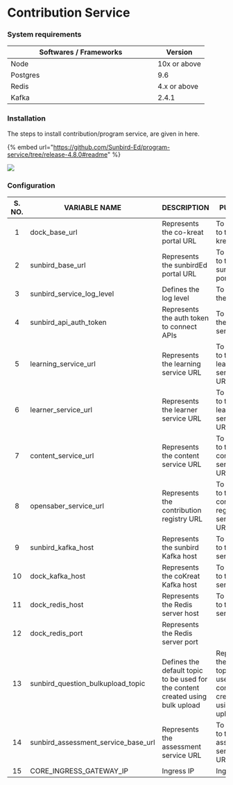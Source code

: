 # Contribution Service

### System requirements

<table><thead><tr><th width="323">Softwares / Frameworks</th><th>Version</th></tr></thead><tbody><tr><td>Node</td><td>10x or above</td></tr><tr><td>Postgres</td><td>9.6</td></tr><tr><td>Redis</td><td>4.x or above</td></tr><tr><td>Kafka</td><td>2.4.1</td></tr></tbody></table>

### Installation

The steps to install contribution/program service, are given in here.

{% embed url="https://github.com/Sunbird-Ed/program-service/tree/release-4.8.0#readme" %}

![](../../.gitbook/assets/program\_service.jpg)

### Configuration

<table><thead><tr><th width="150" align="center">S. NO.</th><th width="232">VARIABLE NAME</th><th width="210">DESCRIPTION</th><th>PURPOSE</th><th>DEFAULT</th></tr></thead><tbody><tr><td align="center">1</td><td>dock_base_url</td><td>Represents the co-kreat portal URL</td><td>To connect to the co-kreat portal </td><td>https://dockstaging.sunbirded.org</td></tr><tr><td align="center">2</td><td>sunbird_base_url</td><td>Represents the  sunbirdEd portal URL</td><td>To connect to the sunbird portal </td><td>https://staging.sunbirded.org</td></tr><tr><td align="center">3</td><td>sunbird_service_log_level</td><td>Defines the log level</td><td>To define the log level</td><td>info</td></tr><tr><td align="center">4</td><td>sunbird_api_auth_token</td><td>Represents the auth token to connect APIs</td><td>To connect the services</td><td></td></tr><tr><td align="center">5</td><td>learning_service_url</td><td>Represents the learning service URL</td><td>To connect to the learning service URL</td><td>https://dock.sunbirded.org/action/</td></tr><tr><td align="center">6</td><td>learner_service_url</td><td>Represents the learner service URL</td><td>To connect to the learner service URL</td><td></td></tr><tr><td align="center">7</td><td>content_service_url</td><td>Represents the content service URL</td><td>To connect to the content service URL</td><td>https://dock.sunbirded.org/action/</td></tr><tr><td align="center">8</td><td>opensaber_service_url</td><td>Represents the contribution registry URL</td><td>To connect to the contribution registry service URL</td><td></td></tr><tr><td align="center">9</td><td>sunbird_kafka_host</td><td>Represents the sunbird Kafka host</td><td>To connect to the Kafka server</td><td></td></tr><tr><td align="center">10</td><td>dock_kafka_host</td><td>Represents the coKreat Kafka host</td><td>To connect to the Kafka server</td><td></td></tr><tr><td align="center">11</td><td>dock_redis_host</td><td>Represents the Redis server host</td><td>To connect to the Redis server</td><td></td></tr><tr><td align="center">12</td><td>dock_redis_port</td><td>Represents the Redis server port</td><td></td><td></td></tr><tr><td align="center">13</td><td>sunbird_question_bulkupload_topic</td><td>Defines the default topic to be used for the content created using bulk upload</td><td>Represents the default topic to be used for the content created using bulk upload</td><td></td></tr><tr><td align="center">14</td><td>sunbird_assessment_service_base_url</td><td>Represents the assessment service URL</td><td>To connect to the assessment service URL</td><td></td></tr><tr><td align="center">15</td><td>CORE_INGRESS_GATEWAY_IP</td><td>Ingress IP</td><td>Ingress IP</td><td></td></tr></tbody></table>

